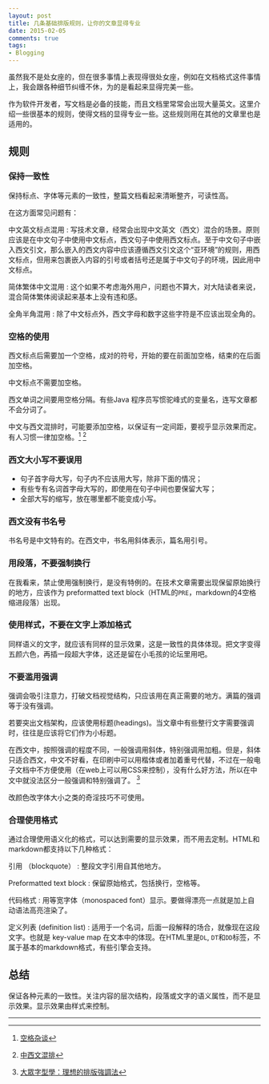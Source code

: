 ```yaml
---
layout: post
title: 几条基础排版规则，让你的文章显得专业
date: 2015-02-05
comments: true
tags:
- Blogging 
---
```


虽然我不是处女座的，但在很多事情上表现得很处女座，例如在文档格式这件事情上，我会跟各种细节纠缠不休，为的是看起来显得完美一些。

作为软件开发者，写文档是必备的技能，而且文档里常常会出现大量英文。这里介绍一些很基本的规则，使得文档的显得专业一些。这些规则用在其他的文章里也是适用的。

## 规则

### 保持一致性

保持标点、字体等元素的一致性，整篇文档看起来清晰整齐，可读性高。

在这方面常见问题有：

中文英文标点混用
: 写技术文章，经常会出现中文英文（西文）混合的场景。原则应该是在中文句子中使用中文标点，西文句子中使用西文标点。至于中文句子中嵌入西文引文，那么嵌入的西文内容中应该遵循西文引文这个“亚环境”的规则，用西文标点，但用来包裹嵌入内容的引号或者括号还是属于中文句子的环境，因此用中文标点。

简体繁体中文混用
: 这个如果不考虑海外用户，问题也不算大，对大陆读者来说，混合简体繁体阅读起来基本上没有违和感。

全角半角混用
: 除了中文标点外，西文字母和数字这些字符是不应该出现全角的。

### 空格的使用

西文标点后需要加一个空格，成对的符号，开始的要在前面加空格，结束的在后面加空格。

中文标点不需要加空格。

西文单词之间要用空格分隔。有些Java 程序员写惯驼峰式的变量名，连写文章都不会分词了。

中文与西文混排时，可能要添加空格，以保证有一定间距，要视乎显示效果而定。有人习惯一律加空格。[^1] [^2]
 
[^1]:[空格杂谈](http://www.geekpark.net/topics/193278)  
[^2]:[中西文混排](http://blog.acgtyrant.com/chinese-western-mixed-typesetting.html)

### 西文大小写不要误用

- 句子首字母大写，句子内不应该用大写，除非下面的情况；
- 有些专有名词首字母大写的，即使用在句子中间也要保留大写；
- 全部大写的缩写，放在哪里都不能变成小写。

### 西文没有书名号

书名号是中文特有的。在西文中，书名用斜体表示，篇名用引号。

### 用段落，不要强制换行

在我看来，禁止使用强制换行，是没有特例的。在技术文章需要出现保留原始换行的地方，应该作为 preformatted text block（HTML的`PRE`，markdown的4空格缩进段落）出现。

### 使用样式，不要在文字上添加格式

同样语义的文字，就应该有同样的显示效果，这是一致性的具体体现。把文字变得五颜六色，再插一段超大字体，这还是留在小毛孩的论坛里用吧。

### 不要滥用强调

强调会吸引注意力，打破文档视觉结构，只应该用在真正需要的地方。满篇的强调等于没有强调。

若要突出文档架构，应该使用标题(headings)。当文章中有些整行文字需要强调时，往往是应该将它们作为小标题。

在西文中，按照强调的程度不同，一般强调用斜体，特别强调用加粗。但是，斜体只适合西文，中文不好看，在印刷中可以用楷体或者加着重号代替，不过在一般电子文档中不方便使用（在web上可以用CSS来控制），没有什么好方法，所以在中文中就没法区分一般强调和特别强调了。 [^3]

[^3]:[大眾字型學：理想的排版強調法](http://blog.justfont.com/2014/01/popular-typography-4/)

改颜色改字体大小之类的奇淫技巧不可使用。

### 合理使用格式

通过合理使用语义化的格式，可以达到需要的显示效果，而不用去定制。HTML和markdown都支持以下几种格式：

引用 （blockquote）
: 整段文字引用自其他地方。

Preformatted text block
: 保留原始格式，包括换行，空格等。

代码格式
: 用等宽字体（monospaced font）显示。要做得漂亮一点就是加上自动语法高亮渲染了。

定义列表 (definition list)
: 适用于一个名词，后面一段解释的场合，就像现在这段文字。也就是 key-value map 在文本中的体现。在HTML里是`DL`, `DT`和`DD`标签，不属于基本的markdown格式，有些引擎会支持。


## 总结

保证各种元素的一致性。关注内容的层次结构，段落或文字的语义属性，而不是显示效果。显示效果由样式来控制。

----